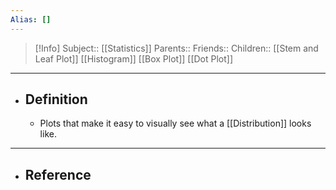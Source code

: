 ```yaml
---
Alias: []
---
```

> [!Info]
> Subject:: [[Statistics]]
> Parents:: 
> Friends:: 
> Children:: [[Stem and Leaf Plot]] [[Histogram]] [[Box Plot]] [[Dot Plot]]
---
- ## Definition
	- Plots that make it easy to visually see what a [[Distribution]] looks like.
---
- ## Reference